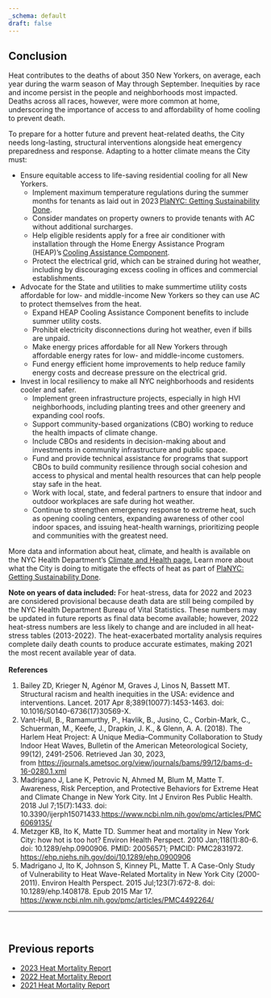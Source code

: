 ```yaml
---
_schema: default
draft: false
---
```

## Conclusion

Heat contributes to the deaths of about 350 New Yorkers, on average, each year during the warm season of May through September. Inequities by race and income persist in the people and neighborhoods most impacted. Deaths across all races, however, were more common at home, underscoring the importance of access to and affordability of home cooling to prevent death.

To prepare for a hotter future and prevent heat-related deaths, the City needs long-lasting, structural interventions alongside heat emergency preparedness and response. Adapting to a hotter climate means the City must:

* Ensure equitable access to life-saving residential cooling for all New Yorkers.
  * Implement maximum temperature regulations during the summer months for tenants as laid out in 2023 <a href="https://climate.cityofnewyork.us/initiatives/planyc-getting-sustainability-done/" target="_blank" rel="noreferrer noopener">PlaNYC: Getting Sustainability Done</a>.
  * Consider mandates on property owners to provide tenants with AC without additional surcharges.
  * Help eligible residents apply for a free air conditioner with installation through the Home Energy Assistance Program (HEAP)’s <a href="https://otda.ny.gov/programs/heap/#cooling-assistance" target="_blank" rel="noreferrer noopener">Cooling Assistance Component</a>.
  * Protect the electrical grid, which can be strained during hot weather, including by discouraging excess cooling in offices and commercial establishments.
* Advocate for the State and utilities to make summertime utility costs affordable for low- and middle-income New Yorkers so they can use AC to protect themselves from the heat.
  * Expand HEAP Cooling Assistance Component benefits to include summer utility costs.
  * Prohibit electricity disconnections during hot weather, even if bills are unpaid.
  * Make energy prices affordable for all New Yorkers through affordable energy rates for low- and middle-income customers.
  * Fund energy efficient home improvements to help reduce family energy costs and decrease pressure on the electrical grid.
* Invest in local resiliency to make all NYC neighborhoods and residents cooler and safer.
  * Implement green infrastructure projects, especially in high HVI neighborhoods, including planting trees and other greenery and expanding cool roofs.
  * Support community-based organizations (CBO) working to reduce the health impacts of climate change.
  * Include CBOs and residents in decision-making about and investments in community infrastructure and public space.
  * Fund and provide technical assistance for programs that support CBOs to build community resilience through social cohesion and access to physical and mental health resources that can help people stay safe in the heat.
  * Work with local, state, and federal partners to ensure that indoor and outdoor workplaces are safe during hot weather.
  * Continue to strengthen emergency response to extreme heat, such as opening cooling centers, expanding awareness of other cool indoor spaces, and issuing heat-health warnings, prioritizing people and communities with the greatest need.

More data and information about heat, climate, and health is available on the NYC Health Department’s&nbsp;[Climate and Health page.](..) Learn more about what the City is doing to mitigate the effects of heat as part of [PlaNYC: Getting Sustainability Done](https://climate.cityofnewyork.us/initiatives/planyc-getting-sustainability-done/).&nbsp;

<div class="asidebox"><strong>Note on years of data included:</strong> For heat-stress, data for 2022 and 2023 are considered provisional because death data are still being compiled by the NYC Health Department Bureau of Vital Statistics. These numbers may be updated in future reports as final data become available; however, 2022 heat-stress numbers are less likely to change and are included in all heat-stress tables (2013-2022). The heat-exacerbated mortality analysis requires complete daily death counts to produce accurate estimates, making 2021 the most recent available year of data.</div>

<div class="fs-sm px-2 py-1 mb-2">&nbsp;</div>

<div class="fs-sm"><strong>References</strong><ol><li>Bailey ZD, Krieger N, Agénor M, Graves J, Linos N, Bassett MT. Structural racism and health inequities in the USA: evidence and interventions. Lancet. 2017 Apr 8;389(10077):1453-1463. doi: 10.1016/S0140-6736(17)30569-X.</li><li>Vant-Hull, B., Ramamurthy, P., Havlik, B., Jusino, C., Corbin-Mark, C., Schuerman, M., Keefe, J., Drapkin, J. K., &amp; Glenn, A. A. (2018). The Harlem Heat Project: A Unique Media–Community Collaboration to Study Indoor Heat Waves, Bulletin of the American Meteorological Society, 99(12), 2491-2506. Retrieved Jan 30, 2023, from&nbsp;<a href="https://journals.ametsoc.org/view/journals/bams/99/12/bams-d-16-0280.1.xml">https://journals.ametsoc.org/view/journals/bams/99/12/bams-d-16-0280.1.xml</a></li><li>Madrigano J, Lane K, Petrovic N, Ahmed M, Blum M, Matte T. Awareness, Risk Perception, and Protective Behaviors for Extreme Heat and Climate Change in New York City. Int J Environ Res Public Health. 2018 Jul 7;15(7):1433. doi: 10.3390/ijerph15071433.<a href="https://www.ncbi.nlm.nih.gov/pmc/articles/PMC6069135/">https://www.ncbi.nlm.nih.gov/pmc/articles/PMC6069135/</a></li><li>Metzger KB, Ito K, Matte TD. Summer heat and mortality in New York City: how hot is too hot? Environ Health Perspect. 2010 Jan;118(1):80-6. doi: 10.1289/ehp.0900906. PMID: 20056571; PMCID: PMC2831972. <a href="https://ehp.niehs.nih.gov/doi/10.1289/ehp.0900906">https://ehp.niehs.nih.gov/doi/10.1289/ehp.0900906</a></li><li>Madrigano J, Ito K, Johnson S, Kinney PL, Matte T. A Case-Only Study of Vulnerability to Heat Wave-Related Mortality in New York City (2000-2011). Environ Health Perspect. 2015 Jul;123(7):672-8. doi: 10.1289/ehp.1408178. Epub 2015 Mar 17. <a href="https://www.ncbi.nlm.nih.gov/pmc/articles/PMC4492264/">https://www.ncbi.nlm.nih.gov/pmc/articles/PMC4492264/</a></li></ol></div>

---
<br>

## Previous reports

* [2023 Heat Mortality Report](../heat-report-archive/2023/)
* [2022 Heat Mortality Report](../heat-report-archive/2022/)
* [2021 Heat Mortality Report](../heat-report-archive/2021/)